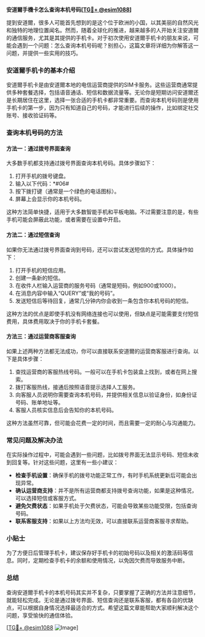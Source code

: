 **安道爾手機卡怎么查询本机号码[[TG💪+ @esim1088](https://t.me/s/esim1088)]**

提到安道爾，很多人可能首先想到的是这个位于欧洲的小国，以其美丽的自然风光和独特的地理位置闻名。然而，随着全球化的推进，越来越多的人开始关注安道爾的通信服务，尤其是其提供的手机卡。对于初次使用安道爾手机卡的朋友来说，可能会遇到一个问题：怎么查询本机号码呢？别担心，这篇文章将详细为你解答这一问题，并提供一些实用的技巧。

### 安道爾手机卡的基本介绍

安道爾手机卡是由安道爾本地的电信运营商提供的SIM卡服务。这些运营商通常提供多种套餐选择，包括语音通话、短信和数据流量等。无论你是短期访问安道爾还是长期居住在这里，选择一张合适的手机卡都非常重要。而查询本机号码则是使用手机卡的第一步，因为只有知道自己的号码，才能进行后续的操作，比如绑定社交账号、接收验证码等。

### 查询本机号码的方法

#### 方法一：通过拨号界面查询

大多数手机都支持通过拨号界面查询本机号码。具体步骤如下：

1. 打开手机的拨号键盘。
2. 输入以下代码：*#06#
3. 按下拨打键（通常是一个绿色的电话图标）。
4. 屏幕上会显示你的本机号码。

这种方法简单快捷，适用于大多数智能手机和平板电脑。不过需要注意的是，有些手机可能会屏蔽此功能，或者需要在设置中开启。

#### 方法二：通过短信查询

如果你无法通过拨号界面查询到号码，还可以尝试发送短信的方式。具体操作如下：

1. 打开手机的短信应用。
2. 创建一条新的短信。
3. 在收件人栏输入运营商的服务号码（通常是短码，例如900或1000）。
4. 在消息内容中输入“QUERY”或“我的号码”。
5. 发送短信后等待回复，通常几分钟内你会收到一条包含你本机号码的短信。

这种方法的优点是即使手机没有网络连接也可以使用，但缺点是可能需要支付短信费用，具体费用取决于你的手机卡套餐。

#### 方法三：通过运营商客服查询

如果上述两种方法都无法成功，你可以直接联系安道爾的运营商客服进行查询。以下是具体步骤：

1. 查找运营商的客服热线号码。一般可以在手机卡包装盒上找到，或者在网上搜索。
2. 拨打客服热线，接通后按照语音提示选择人工服务。
3. 向客服人员说明你需要查询本机号码，并提供相关信息以验证身份，如身份证号码、账单地址等。
4. 客服人员核实信息后会告知你的本机号码。

这种方法虽然可靠，但可能会花费一定的时间，而且需要一定的耐心与沟通能力。

### 常见问题及解决办法

在实际操作过程中，可能会遇到一些问题，比如拨号界面无法显示号码、短信未收到回复等。针对这些问题，这里有一些小建议：

- **检查手机设置**：确保手机的拨号功能正常工作，有时手机系统更新后可能会出现异常。
- **确认运营商支持**：并不是所有运营商都支持拨号查询功能，如果是这种情况，可以选择短信或客服方式。
- **避免欠费状态**：如果手机处于欠费状态，可能会导致某些功能受限，包括查询号码。
- **联系客服支持**：如果以上方法均无效，可以直接联系运营商客服寻求帮助。

### 小贴士

为了方便日后管理手机卡，建议保存好手机卡的初始号码以及相关的激活码等信息。同时，定期检查手机卡的余额和使用情况，以免因欠费而导致服务中断。

### 总结

查询安道爾手机卡的本机号码其实并不复杂，只要掌握了正确的方法并注意细节，就能轻松完成。无论是通过拨号界面、短信查询还是联系客服，都有各自的优缺点，可以根据自身情况选择最适合的方式。希望这篇文章能帮助大家顺利解决这个问题，享受愉快的通信体验。

[[TG💪+ @esim1088](https://t.me/s/esim1088) ![Image](https://i.postimg.cc/4NQfJmqS/Snipaste-2025-05-13-00-14-12.png)]